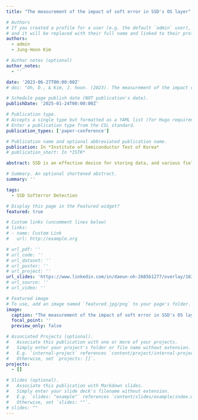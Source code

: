 ```yaml
---
title: "The measurement of the impact of soft error in SSD's OS layer"

# Authors
# If you created a profile for a user (e.g. the default `admin` user), write the username (folder name) here
# and it will be replaced with their full name and linked to their profile.
authors:
  - admin
  - Jung-Hoon Kim

# Author notes (optional)
author_notes:
  - ''

date: '2023-06-27T00:00:00Z'
# doi: "Oh, D., & Kim, J. hoon. (2023). The measurement of the impact of soft error in SSD's OS layer. Korean Semiconductor Testing Society Academic Conference Proceedings, 24, 298–302."

# Schedule page publish date (NOT publication's date).
publishDate: '2025-01-24T00:00:00Z'

# Publication type.
# Accepts a single type but formatted as a YAML list (for Hugo requirements).
# Enter a publication type from the CSL standard.
publication_types: ['paper-conference']

# Publication name and optional abbreviated publication name.
publication: In *Institute of Semiconductor Test of Korea*
# publication_short: In *ISTK*

abstract: SSD is an effective device for storing data, and various fields have chosen to use SSD. However, as the hardware components of SSD get more concentrated, SSD becomes more vulnerable to soft errors. A soft error on the SSD can cause malfunctions and SSD performance reductions. Previous studies investigated the impact of soft error on the application level. However, this study investigates the effect of soft error at the OS level. The experiment uses an in-house simulator, Flash OS, and a soft error manager, which is the overall executor of the investigation. While a virtual SSD, which is Flash OS, runs its task, the soft error manager injects a soft error by changing the context information of the task thread of the SSD. After the soft error occurs, the soft error manager traces errors in the OS layer. This process can measure the sensitivity of the OS component by the type of soft error injected task. The result shows that the vulnerability is concentrated on a particular OS component, depending on the task. Surprisingly, 68-71% of errors occurred in the most vulnerable OS component. This fact can hint at finding an effective and reliable method at the OS level to protect software functions from soft errors.

# Summary. An optional shortened abstract.
summary: ''

tags:
  - SSD Softerror Detection

# Display this page in the Featured widget?
featured: true

# Custom links (uncomment lines below)
# links:
# - name: Custom Link
#   url: http://example.org

# url_pdf: ''
# url_code: ''
# url_dataset: ''
# url_poster: ''
# url_project: ''
url_slides: 'https://www.linkedin.com/in/daeun-oh-2685b1277/overlay/1635555937294/single-media-viewer/?profileId=ACoAAEOKrzABAVIVIO792m4F8SsG0b7EGzfCUpQ'
# url_source: ''
# url_video: ''

# Featured image
# To use, add an image named `featured.jpg/png` to your page's folder.
image:
  caption: "The measurement of the impact of soft error in SSD's OS layer"
  focal_point: ''
  preview_only: false

# Associated Projects (optional).
#   Associate this publication with one or more of your projects.
#   Simply enter your project's folder or file name without extension.
#   E.g. `internal-project` references `content/project/internal-project/index.md`.
#   Otherwise, set `projects: []`.
projects:
  - []

# Slides (optional).
#   Associate this publication with Markdown slides.
#   Simply enter your slide deck's filename without extension.
#   E.g. `slides: "example"` references `content/slides/example/index.md`.
#   Otherwise, set `slides: ""`.
# slides: ""
---
```


<!-- {{% callout note %}}
Click the _Cite_ button above to demo the feature to enable visitors to import publication metadata into their reference management software.
{{% /callout %}}

{{% callout note %}}
Create your slides in Markdown - click the _Slides_ button to check out the example.
{{% /callout %}}

Add the publication's **full text** or **supplementary notes** here. You can use rich formatting such as including [code, math, and images](https://docs.hugoblox.com/content/writing-markdown-latex/). -->
